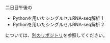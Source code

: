 二日目午後の

+ Pythonを用いたシングルセルRNA-seq解析 1
+ Pythonを用いたシングルセルRNA-seq解析 2

については、[別のリポジトリ](https://github.com/khigashi1987/scRNAseq_handson)を参照してください。
